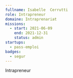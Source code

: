 ```yaml
---
fullname: Isabelle  Cerrutti
role: Intrapreneur
domaine: Intraprenariat
missions:
  - start: 2021-06-09
    end: 2021-12-31
    status: admin
startups:
  - pass-emploi
badges:
  - segur
---
```


Intrapreneur 

